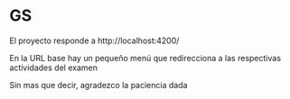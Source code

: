 # GS

El proyecto responde a http://localhost:4200/

En la URL base hay un pequeño menú que redirecciona a las respectivas actividades del examen

Sin mas que decir, agradezco la paciencia dada